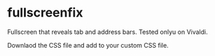 # fullscreenfix

Fullscreen that  reveals tab and address bars. Tested onlyu on Vivaldi.

Downlaod the CSS file and add to your custom CSS file. 

